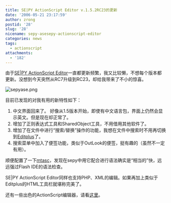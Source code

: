 ```yaml
---
title: SE|PY ActionScript Editor v.1.5.2RC23的更新
date: '2006-05-21 23:17:59'
author: zrong
postid: '28'
slug: '28'
nicename: sepy-asesepy-actionscript-editor
categories: news
tags:
  - actionscript
attachments:
  - '182'
---
```


由于[SE|PY ActionScript
Editor](http://www.sepy.it/)一直都更新频繁，我又比较懒，不想每个版本都更新。没想到今天突然从RC7升级到RC23，却给我带来了不小的惊喜。

![sepyase.png](/uploads/2006/05/sepyase.png)

目前已发现的对我有用的新特性如下：<!--more-->

1.  中文界面回来了。 好像从1.5版本开始，即使有中文语言包，界面上仍然会显示英文。但是现在却正常了。
2.  增加了正则表达式工具和SharedObject工具，不用借用其他软件了。
3.  增加了在文件中进行“搜索/替换”操作的功能，我想在文件中搜索时不用再切换到[Editplus](http://www.editplus.com/)了。
4.  搜索菜单中加入了便签功能，类似于OutLook的便签，挺有趣的（虽然不一定有用）。

顺便配置了一下[mtasc](http://www.mtasc.org)，发现在sepy中用它配合进行语法确实是“相当的”快，远远强过Flash
IDE的语法检查。

SE|PY ActionScript
Editor同样也支持PHP、XML的编辑。如果再加上类似于Editplus的HTML工具栏就堪称完美了。

还有一些出色的ActionScript编辑器，请看[这里](http://zengrong.net/flashassistant/)。
